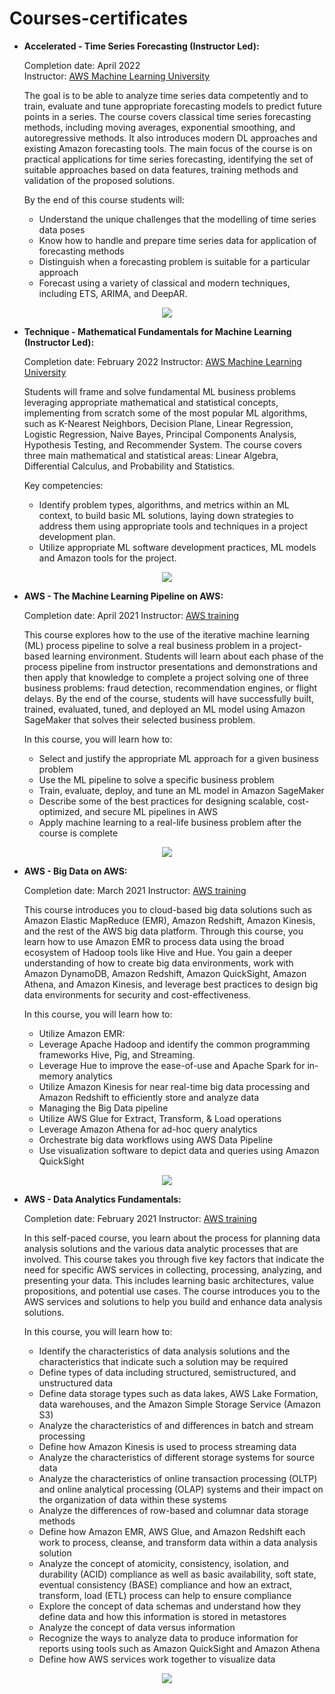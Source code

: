 # Courses-certificates

* <b> Accelerated - Time Series Forecasting (Instructor Led): </b>
  
  Completion date: April 2022 <br>
  Instructor: [AWS Machine Learning University](https://aws.amazon.com/machine-learning/mlu/)

  The goal is to be able to analyze time series data competently and to train, evaluate and tune appropriate forecasting models to predict future points in a series. The course covers classical time series forecasting methods, including moving averages, exponential smoothing, and autoregressive methods. It also introduces modern DL approaches and existing Amazon forecasting tools. The main focus of the course is on practical applications for time series forecasting, identifying the set of suitable approaches based on data features, training methods and validation of the proposed solutions.
    
  By the end of this course students will:
    * Understand the unique challenges that the modelling of time series data poses
    * Know how to handle and prepare time series data for application of forecasting methods
    * Distinguish when a forecasting problem is suitable for a particular approach
    * Forecast using a variety of classical and modern techniques, including ETS, ARIMA, and DeepAR.

<p align="center">
  <img src="https://github.com/uzampogn/course-certificates/blob/main/MLU%20-%20Time%20Series%20Forecasting%20-%20Completion.PNG" />
</p>

* <b> Technique - Mathematical Fundamentals for Machine Learning (Instructor Led): </b>
  
  Completion date: February 2022
  Instructor: [AWS Machine Learning University](https://aws.amazon.com/machine-learning/mlu/)
  
  Students will frame and solve fundamental ML business problems leveraging appropriate mathematical and statistical concepts, implementing from scratch some of the most popular ML algorithms, such as K-Nearest Neighbors, Decision Plane, Linear Regression, Logistic Regression, Naive Bayes, Principal Components Analysis, Hypothesis Testing, and Recommender System. The course covers three main mathematical and statistical areas: Linear Algebra, Differential Calculus, and Probability and Statistics. 
    
  Key competencies:
    * Identify problem types, algorithms, and metrics within an ML context, to build basic ML solutions, laying down strategies to address them using appropriate tools and techniques in a project development plan. 
    * Utilize appropriate ML software development practices, ML models and Amazon tools for the project. 


<p align="center">
  <img src="https://github.com/uzampogn/course-certificates/blob/main/MLU%20-%20Mathematical%20Fundamentals%20for%20Machine%20Learning%20-%20Completion.png" />
</p>

* <b> AWS - The Machine Learning Pipeline on AWS: </b>
  
  Completion date: April 2021
  Instructor: [AWS training](https://www.aws.training/)
  
  This course explores how to the use of the iterative machine learning (ML) process pipeline to solve a real business problem in a project-based learning environment. Students will learn about each phase of the process pipeline from instructor presentations and demonstrations and then apply that knowledge to complete a project solving one of three business problems: fraud detection, recommendation engines, or flight delays. By the end of the course, students will have successfully built, trained, evaluated, tuned, and deployed an ML model using Amazon SageMaker that solves their selected business problem.   
  
  In this course, you will learn how to:

    * Select and justify the appropriate ML approach for a given business problem
    * Use the ML pipeline to solve a specific business problem
    * Train, evaluate, deploy, and tune an ML model in Amazon SageMaker
    * Describe some of the best practices for designing scalable, cost-optimized, and secure ML pipelines in AWS
    * Apply machine learning to a real-life business problem after the course is complete

<p align="center">
  <img src="https://github.com/uzampogn/course-certificates/blob/main/AWS%20-%20The%20Machine%20Learning%20Pipeline%20on%20AWS%20-%20Completion%20certificate.PNG" />
</p>

* <b> AWS - Big Data on AWS: </b>
  
  Completion date: March 2021
  Instructor: [AWS training](https://www.aws.training/)
  
  This course introduces you to cloud-based big data solutions such as Amazon Elastic MapReduce (EMR), Amazon Redshift, Amazon Kinesis, and the rest of the AWS big data platform. Through this course, you learn how to use Amazon EMR to process data using the broad ecosystem of Hadoop tools like Hive and Hue. You gain a deeper understanding of how to create big data environments, work with Amazon DynamoDB, Amazon Redshift, Amazon QuickSight, Amazon Athena, and Amazon Kinesis, and leverage best practices to design big data environments for security and cost-effectiveness. 
  
  In this course, you will learn how to:

    * Utilize Amazon EMR:
    * Leverage Apache Hadoop and identify the common programming frameworks Hive, Pig, and Streaming.
    * Leverage Hue to improve the ease-of-use and Apache Spark for in-memory analytics
    * Utilize Amazon Kinesis for near real-time big data processing and Amazon Redshift to efficiently store and analyze data
    * Managing the Big Data pipeline
    * Utilize AWS Glue for Extract, Transform, & Load operations
    * Leverage Amazon Athena for ad-hoc query analytics
    * Orchestrate big data workflows using AWS Data Pipeline
    * Use visualization software to depict data and queries using Amazon QuickSight 

<p align="center">
  <img src="https://github.com/uzampogn/course-certificates/blob/main/AWS%20-%20Big%20Data%20on%20AWS%20-%20Completion%20certificate.PNG" />
</p>

* <b> AWS - Data Analytics Fundamentals: </b>
  
  Completion date: February 2021
  Instructor: [AWS training](https://www.aws.training/)
  
  In this self-paced course, you learn about the process for planning data analysis solutions and the various data analytic processes that are involved. This course takes you through five key factors that indicate the need for specific AWS services in collecting, processing, analyzing, and presenting your data. This includes learning basic architectures, value propositions, and potential use cases. The course introduces you to the AWS services and solutions to help you build and enhance data analysis solutions.
  
  In this course, you will learn how to:

    * Identify the characteristics of data analysis solutions and the characteristics that indicate such a solution may be required
    * Define types of data including structured, semistructured, and unstructured data
    * Define data storage types such as data lakes, AWS Lake Formation, data warehouses, and the Amazon Simple Storage Service (Amazon S3)
    * Analyze the characteristics of and differences in batch and stream processing
    * Define how Amazon Kinesis is used to process streaming data
    * Analyze the characteristics of different storage systems for source data
    * Analyze the characteristics of online transaction processing (OLTP) and online analytical processing (OLAP) systems and their impact on the organization of data within these systems
    * Analyze the differences of row-based and columnar data storage methods
    * Define how Amazon EMR, AWS Glue, and Amazon Redshift each work to process, cleanse, and transform data within a data analysis solution
    * Analyze the concept of atomicity, consistency, isolation, and durability (ACID) compliance as well as basic availability, soft state, eventual consistency (BASE) compliance and how an extract,         transform, load (ETL) process can help to ensure compliance
    * Explore the concept of data schemas and understand how they define data and how this information is stored in metastores
    * Analyze the concept of data versus information
    * Recognize the ways to analyze data to produce information for reports using tools such as Amazon QuickSight and Amazon Athena
    * Define how AWS services work together to visualize data

<p align="center">
  <img src="https://github.com/uzampogn/course-certificates/blob/main/AWS%20-%20Data%20Analytics%20Fundamentals%20-%20Completion%20certificate.PNG" />
</p>
